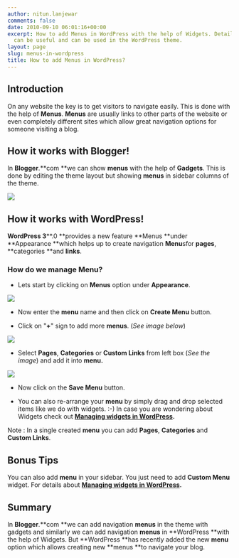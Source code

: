 ```yaml
---
author: nitun.lanjewar
comments: false
date: 2010-09-10 06:01:16+00:00
excerpt: How to add Menus in WordPress with the help of Widgets. Details on how menu
  can be useful and can be used in the WordPress theme.
layout: page
slug: menus-in-wordpress
title: How to add Menus in WordPress?
---
```


## Introduction


On any website the key is to get visitors to navigate easily. This is done with the help of **Menus**. **Menus** are usually links to other parts of the website or even completely different sites which allow great navigation options for someone visiting a blog.


## How it works with Blogger!


In **Blogger**.**com **we can show **menus** with the help of **Gadgets**. This is done by editing the theme layout but showing **menus** in sidebar columns of the theme.

[![](https://rtcamp.com/wp-content/uploads/2010/08/menu-gadgets.png)](https://rtcamp.com/wp-content/uploads/2010/08/menu-gadgets.png)


## How it works with WordPress!


**WordPress 3****.0 **provides a new feature **Menus **under **Appearance **which helps up to create navigation **Menu**sfor **pages**, **categories **and **links**.


### How do we manage Menu?





	
  * Lets start by clicking on **Menus** option under **Appearance**.


[![](https://rtcamp.com/wp-content/uploads/2010/08/menu-blogger-to-wordpress.png)](https://rtcamp.com/wp-content/uploads/2010/08/menu-blogger-to-wordpress.png)



	
  * Now enter the **menu** name and then click on **Create Menu** button.

	
  * Click on "**+**" sign to add more **menus**. (_See image below_)


[![](https://rtcamp.com/wp-content/uploads/2010/08/add-menu.png)](https://rtcamp.com/wp-content/uploads/2010/08/add-menu.png)



	
  * Select **Pages**, **Categories** or **Custom Links** from left box (_See the image_) and add it into **menu.**


[![](https://rtcamp.com/wp-content/uploads/2010/08/select-pages.png)](https://rtcamp.com/wp-content/uploads/2010/08/select-pages.png)



	
  * Now click on the **Save Menu** button.

	
  * You can also re-arrange your **menu** by simply drag and drop selected items like we do with widgets. :-) In case you are wondering about Widgets check out **[Managing widgets in WordPress](https://rtcamp.com/blogger-to-wordpress/tutorials/user-guide/managing-widgets/).**


Note : In a single created **menu** you can add **Pages**, **Categories** and **Custom Links**.


## **Bonus Tips**


You can also add **menu** in your sidebar. You just need to add **Custom Menu** widget. For details about **[Managing widgets in WordPress](http://bloggertowp.org/managing-widgets-in-wordpress/).**


## Summary


In **Blogger**.**com **we can add navigation **menus** in the theme with gadgets and similarly we can add navigation **menus** in **WordPress **with the help of Widgets. But **WordPress **has recently added the new **menu** option which allows creating new **menus **to navigate your blog.
